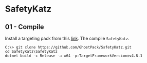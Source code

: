 # SafetyKatz

## 01 - Compile

Install a targeting pack from this [link](https://dotnet.microsoft.com/en-us/download/dotnet-framework/net481).  The compile `SafetyKatz`.

```
C:\> git clone https://github.com/GhostPack/SafetyKatz.git
cd SafetyKatz\SafetyKatz
dotnet build -c Release -a x64 -p:TargetFrameworkVersion=v4.8.1
```